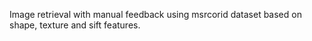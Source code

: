 Image retrieval with manual feedback using msrcorid dataset based on shape, texture and sift features.
